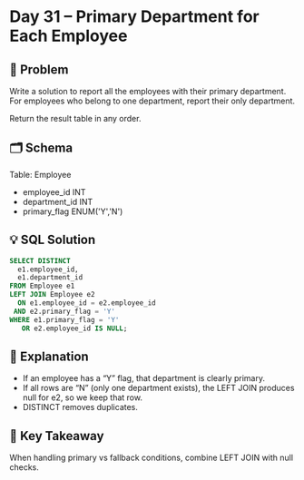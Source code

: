 # Day 31 – Primary Department for Each Employee

## 📖 Problem
Write a solution to report all the employees with their primary department. For employees who belong to one department, report their only department.

Return the result table in any order.

## 🗂 Schema
Table: Employee  
- employee_id INT  
- department_id INT  
- primary_flag ENUM('Y','N')  

## 💡 SQL Solution
```sql
SELECT DISTINCT 
  e1.employee_id, 
  e1.department_id
FROM Employee e1
LEFT JOIN Employee e2
  ON e1.employee_id = e2.employee_id 
 AND e2.primary_flag = 'Y'
WHERE e1.primary_flag = 'Y'
   OR e2.employee_id IS NULL;
```

## 🧠 Explanation
- If an employee has a “Y” flag, that department is clearly primary.  
- If all rows are “N” (only one department exists), the LEFT JOIN produces null for e2, so we keep that row.  
- DISTINCT removes duplicates.  

## 🔑 Key Takeaway
When handling primary vs fallback conditions, combine LEFT JOIN with null checks.
